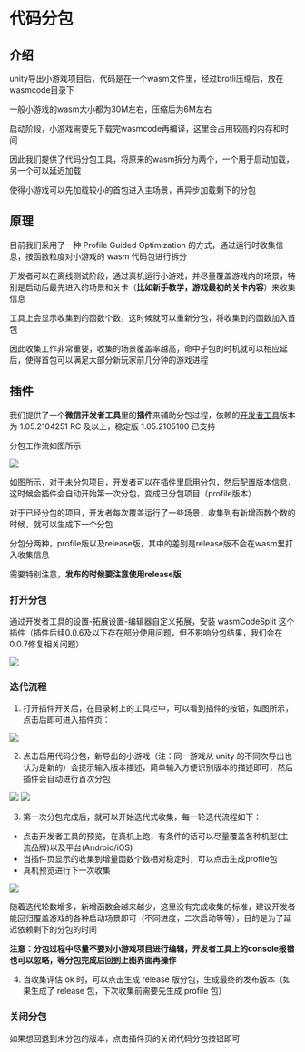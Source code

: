 # 代码分包

## 介绍

unity导出小游戏项目后，代码是在一个wasm文件里，经过brotli压缩后，放在wasmcode目录下

一般小游戏的wasm大小都为30M左右，压缩后为6M左右

启动阶段，小游戏需要先下载完wasmcode再编译，这里会占用较高的内存和时间

因此我们提供了代码分包工具，将原来的wasm拆分为两个，一个用于启动加载，另一个可以延迟加载

使得小游戏可以先加载较小的首包进入主场景，再异步加载剩下的分包

## 原理

目前我们采用了一种 Profile Guided Optimization 的方式，通过运行时收集信息，按函数粒度对小游戏的 wasm 代码包进行拆分

开发者可以在离线测试阶段，通过真机运行小游戏，并尽量覆盖游戏内的场景，特别是启动后最先进入的场景和关卡（**比如新手教学，游戏最初的关卡内容**）来收集信息

工具上会显示收集到的函数个数，这时候就可以重新分包，将收集到的函数加入首包

因此收集工作非常重要，收集的场景覆盖率越高，命中子包的时机就可以相应延后，使得首包可以满足大部分新玩家前几分钟的游戏进程

## 插件

我们提供了一个**微信开发者工具**里的**插件**来辅助分包过程，依赖的[开发者工具](https://developers.weixin.qq.com/miniprogram/dev/devtools/download.html)版本为 1.05.2104251 RC 及以上，稳定版 1.05.2105100 已支持

分包工作流如图所示

<image src="../image/wasmsplit/workflow.png">

如图所示，对于未分包项目，开发者可以在插件里启用分包，然后配置版本信息，这时候会插件会自动开始第一次分包，变成已分包项目（profile版本）

对于已经分包的项目，开发者每次覆盖运行了一些场景，收集到有新增函数个数的时候，就可以生成下一个分包

分包分两种，profile版以及release版，其中的差别是release版不会在wasm里打入收集信息

需要特别注意，**发布的时候要注意使用release版**

### 打开分包

通过开发者工具的设置-拓展设置-编辑器自定义拓展，安装 wasmCodeSplit 这个插件（插件后续0.0.6及以下存在部分使用问题，但不影响分包结果，我们会在0.0.7修复相关问题）

<image src="../image/wasmsplit/extension-panel.png">

### 迭代流程
 
1. 打开插件开关后，在目录树上的工具栏中，可以看到插件的按钮，如图所示，点击后即可进入插件页：
<image src="../image/wasmsplit/enable-plugin-1.png">

2. 点击启用代码分包，新导出的小游戏（注：同一游戏从 unity 的不同次导出也认为是新的）会提示输入版本描述，简单输入方便识别版本的描述即可，然后插件会自动进行首次分包
<image src="../image/wasmsplit/enable-plugin-2.png">
<image src="../image/wasmsplit/start-split.png">


3. 第一次分包完成后，就可以开始迭代式收集，每一轮迭代流程如下：

- 点击开发者工具的预览，在真机上跑，有条件的话可以尽量覆盖各种机型(主流品牌)以及平台(Android/iOS)
- 当插件页显示的收集到增量函数个数相对稳定时，可以点击生成profile包
- 真机预览进行下一次收集

<image src="../image/wasmsplit/code-split-index.png">

随着迭代轮数增多，新增函数会越来越少，这里没有完成收集的标准，建议开发者能回归覆盖游戏的各种启动场景即可（不同进度，二次启动等等），目的是为了延迟依赖剩下的分包的时间

**注意：分包过程中尽量不要对小游戏项目进行编辑，开发者工具上的console报错也可以忽略，等分包完成后回到上图界面再操作**

4. 当收集评估 ok 时，可以点击生成 release 版分包，生成最终的发布版本（如果生成了 release 包，下次收集前需要先生成 profile 包）

### 关闭分包

如果想回退到未分包的版本，点击插件页的关闭代码分包按钮即可
